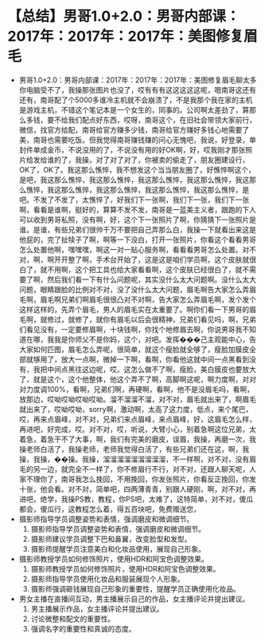# 【总结】男哥1.0+2.0：男哥内部课：2017年：2017年：2017年：美图修复眉毛

-   男哥1.0+2.0：男哥内部课：2017年：2017年：2017年：美图修复眉毛聊太多你电脑受不了，我操那张图片也没了，哎有有有这这这这这呢，嗯南哥这还有还有，南哥配了个5000多谁冷主机就不会崩溃了，不是我那个我在家的主机是游戏主机，不错这个笔记本是一个女生的，同事的。公司啊太差劲了，算那么多钱，要不给我们配点好东西，哎呀，南哥这个，在旧社会带领大家前行，微信，找官方给配，南哥给官方赚多少钱，南哥给官方赚好多钱心地需要了美，南哥也需要吃饭。但我觉得南哥赚钱赚的问心无愧吧，我说，好登录，单封件单成金币，不说没用的了，不说没有用的好OK啊，好，哎我刚才那张照片给发给谁的了，我操，对了对了对了，你被卖的偷走了，朋友圈建设行，OK了，OK了。我这那么憔悴，我不想发这个当当朋友圈了，好憔悴啊这个，是吧，我这那么憔悴，我这那么憔悴，我这那么憔悴，我这那么憔悴，我这那么憔悴，我这那么憔悴，我这那么憔悴，我这那么憔悴，我这那么憔悴，是吧。不发了不发了，太憔悴了，好我们下一张啊，我们下一张，我们下一张啊，看看是谁啊，挺好的，算算不发不发，南哥是一蓝美主义者，跟跑的下人可以收到男哥私照，没有啊，好，这个下一张照片了啊，你猜猜下一张照片是谁。是谁，有些兄弟们很帅千万不要把自己弄那么白，我操一下就看出来这是他屁的，完了扯犊子了啊，啊等一下没白，打开一张照片，你看这个看看男哥怎么处置他啊，嘿嘿嘿，啊这一对一贴心服务啊，看看看男哥怎么处置。对不对，啊，啊开开整了啊，手术台开始了，这是这是咱们学员啊，这个皮肤就很白了，就不用啊，这个把工具也给大家看看啊，这个皮肤已经很白了，就不需要了啊，然后我们看一下有什么问题呢，其实没什么太大问题啊。没什么太大问题，眼睛跟脸的比例对不对，没了没什么太大问题，眉毛啊告大家怎么弄眉毛啊，眉毛啊兄弟们啊眉毛很很凸对不对啊，告大家怎么弄眉毛啊，发个发个这样这样的，先弄个眉毛，男人的眉毛实在太重要了。啊你们看一下男哥的眉毛啊，就修过，就修了，就你有眉毛以后会很精神，兄弟们看见吗，啊，兄弟们看见没有，一定要修眉啊，十块钱啊，你找个地修眉去啊，你说男哥我不知道在哪，我我是你师父不是你妈，这个，对吧。发挥���己主观能中心，告大家如何匹图，眉毛怎么弄呢，很简单，就这个瘦脸就全够了，瘦脸加膜皮全部就够用了，放大一点啊，微掉一下啊，看啊，你看他这就中间一点黑看到没有，我把中间点黑往这边呢，哎。这怎么做不了啊，瘦脸，美白膜皮也要放大了，就是这个，这个他整体，他这个弄不了啊，高脚啊这呢，啊力度啊，对对对力度调100%，看啊，兄弟们啊，再硬啊，看啊，他不是没眉毛吗，看啊，放那边，哎呦哎呦哎呦哎呦。溜不溜溜不溜，对不对，眉毛就出来了，啊眉毛就出来了，哎呦哎呦，sorry啊，激动啊，太高了这力度，低点，来个尾巴，哎，再来点眉峰，对不对，兄弟们来点眉峰，来点眉峰，好，这眉毛怎么样，再进吧，好完成，哎。对不对，哎，听说，大臂小心，别着急啊这位兄弟，太着急，着急干不了大事，啊，我们有完美的磨皮，误眉，我操，再磨一次，我操老师白活了，我操老师，老师我觉得白活了，有些兄弟们还在这，啊，我操，我操，��操。我操，溜溜溜溜溜溜溜溜溜，不一样啊，对不对，没有眉毛的另一边，就完全不一样了，你不修眉行不行，对不对，还跟人聊天呢，人家不理你了，南哥我怎么挽回，不用挽回，你发张照片，你看反正挽回，你发十张，他会看。对不对，简单吧，四两薄青青，别跟人硬刚，啊，对不对，再进吧，绝学，我操PS教，教程，你PS吧，太难了，这特简单，对不对，傻瓜都会，傻瓜行，这教程怎么着，得五百块吧，免费赠送您，
-   摄影师指导学员调整姿势和表情，强调磨皮和微调细节。
    1.  摄影师指导学员调整姿势和表情，强调磨皮和微调细节。
    2.  摄影师建议学员调整下巴和鼻翼，改变脸型和发型。
    3.  摄影师提醒学员注意美白和化妆品使用，展现自己形象。
-   摄影师教授学员如何修饰照片，使用HDR和阿宝色调整效果。
    1.  摄影师教授学员如何修饰照片，使用HDR和阿宝色调整效果。
    2.  摄影师指导学员使用化妆品和服装展现个人形象。
    3.  摄影师强调砸钱展现自己形象的重要性，提醒学员正确使用化妆品。
-   男女主播在直播间互动，男主播展示自己的作品，女主播评论并提出建议。
    1.  男主播展示作品，女主播评论并提出建议。
    2.  讨论微整和配文的重要性。
    3.  强调名字的重要性和真诚的态度。